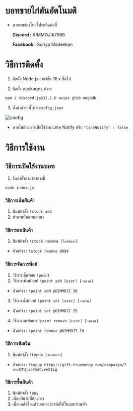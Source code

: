 # บอทขายไก่ตันอัตโนมติ
- หากพบช่องโหว่โปรดติดต่อที่

  **Discord :** KIMMOJI#7986

  **Facebook :** Suriya Madeekan

# วิธีการติดตั้ง
 1. ติดตั้ง Node.js เวอร์ชั้น 16.x ขึ้นไป

 2. ติดตั้ง packages ต่างๆ

```sh 
npm i discord.js@13.1.0 axios glob megadb  
```

3. ตั้งค่าต่างๆที่ไฟล์ `config.json`

![config](https://cdn.discordapp.com/attachments/817365316950294569/879950485686190110/20210825_114755.png) 

- หากไม่ต้องการเปิดใช้งาน Line Notify ปรับ `"lineNotify" : false`

# วิธีการใช้งาน
 ## วิธีการเปิดใช้งานบอท
  1. รันคำสั่งตามข้างล่างนี้
```sh
node index.js
```
### วิธีการเพิ่มสินค้า
  1. พิมพ์คำสั่ง `!stock add`
  2. ทำตามที่บอทบอกมา

### วิธีการลบสินค้า
  1. พิมพ์คำสั่ง `!stock remove [ไอดีสินค้า]`
   - ตัวอย่าง : `!stock remove 9999`
### วิธีการจัดการพ้อย์
 1. วิธีการเช็คพ้อย `!point`
 2. วิธีการเพิ่มพ้อยท์ `!point add [user] [จำนวน]`
   - ตัวอย่าง : `!point add @KIMMOJI 20`
 3. วิธีการตั้งพ้อยท์ `!point set [user] [จำนวน]`
   - ตัวอย่าง : `!point set @KIMMOJI 25`
 4. วิธีการลบพ้อยท์ `!point remove [user] [จำนวน]`
   - ตัวอย่าง : `!point remove @KIMMOJI 10`

### วิธีการเติมเงิน 
 1. พิมพ์คำสั่ง `!topup [ซองอังเปา]`
   - ตัวอย่าง : `!topup https://gift.truemoney.com/campaign/?v=iQTdjiaYmdCvemSIcg`

### วิธีการซื้อสินค้า
 1. พิมพ์คำสั่ง  `!buy`
 2. เลือกสินค้าที่ต้องการ
 3. เมื่อกดสั่งซื้อแล้วบอทจะส่งรหัสไปในแชทส่วนตัว
